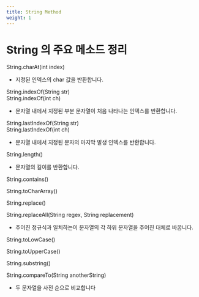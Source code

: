 ```yaml
--- 
title: String Method 
weight: 1
---
```


# String 의 주요 메소드 정리

String.charAt(int index)  
- 지정된 인덱스의 char 값을 반환합니다. 

String.indexOf(String str)  
String.indexOf(int ch)  
- 문자열 내에서 지정된 부분 문자열이 처음 나타나는 인덱스를 반환합니다.

String.lastIndexOf​(String str)  
String.lastIndexOf​(int ch)  
- 문자열 내에서 지정된 문자의 마지막 발생 인덱스를 반환합니다.

String.length()  
- 문자열의 길이를 반환합니다.

String.contains()

String.toCharArray()

String.replace()

String.replaceAll​(String regex, String replacement)
- 주어진 정규식과 일치하는이 문자열의 각 하위 문자열을 주어진 대체로 바꿉니다.

String.toLowCase()

String.toUpperCase()

String.substring() 

String.compareTo​(String anotherString) 
- 두 문자열을 사전 순으로 비교합니다